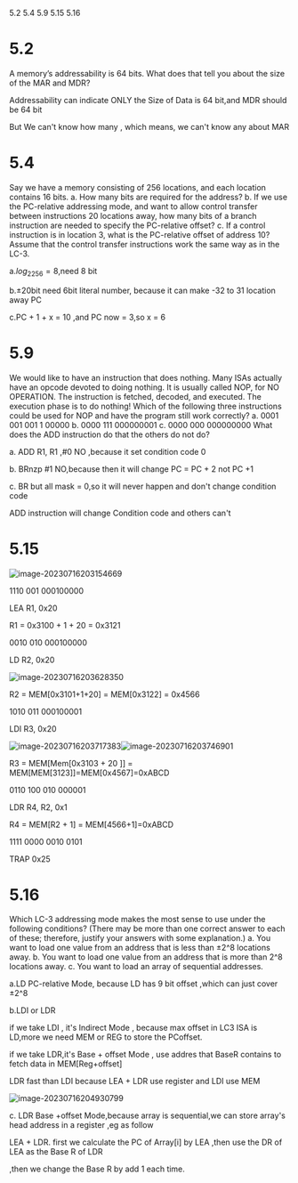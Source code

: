 5.2 5.4 5.9 5.15 5.16

# 5.2

A memory’s addressability is 64 bits. What does that tell you about the
size of the MAR and MDR?



Addressability can indicate ONLY the Size of Data is 64 bit,and MDR should be 64 bit

But We can't know how many , which means, we can't know any about MAR  

# 5.4

Say we have a memory consisting of 256 locations, and each location
contains 16 bits.
a. How many bits are required for the address?
b. If we use the PC-relative addressing mode, and want to allow control
transfer between instructions 20 locations away, how many bits of a
branch instruction are needed to specify the PC-relative offset?
c. If a control instruction is in location 3, what is the PC-relative offset
of address 10? Assume that the control transfer instructions work the
same way as in the LC-3.





a.$log_2256=8$,need 8 bit

b.±20bit need 6bit literal number, because it can make -32 to 31 location away PC

c.PC + 1 + x = 10 ,and PC now = 3,so x = 6



# 5.9

We would like to have an instruction that does nothing. Many ISAs
actually have an opcode devoted to doing nothing. It is usually called
NOP, for NO OPERATION. The instruction is fetched, decoded, and
executed. The execution phase is to do nothing! Which of the following
three instructions could be used for NOP and have the program still work
correctly?
a. 0001 001 001 1 00000
b. 0000 111 000000001
c. 0000 000 000000000
What does the ADD instruction do that the others do not do?



a. ADD R1, R1 ,#0 NO ,because it set condition code 0

b. BRnzp #1 NO,because then it will change PC = PC + 2 not PC +1

c. BR but all mask = 0,so it will never happen and don't change condition code

ADD instruction will change Condition code and others can't

# 5.15

![image-20230716203154669](C:\Users\Lenovo\AppData\Roaming\Typora\typora-user-images\image-20230716203154669.png)

1110 001 000100000 

LEA R1, 0x20 

R1 = 0x3100 + 1 + 20 =  0x3121 

0010 010 000100000 

 LD R2, 0x20 

![image-20230716203628350](C:\Users\Lenovo\AppData\Roaming\Typora\typora-user-images\image-20230716203628350.png)

R2  = MEM[0x3101+1+20] = MEM[0x3122] = 0x4566



1010 011 000100001 

LDI R3, 0x20 

![image-20230716203717383](C:\Users\Lenovo\AppData\Roaming\Typora\typora-user-images\image-20230716203717383.png)![image-20230716203746901](C:\Users\Lenovo\AppData\Roaming\Typora\typora-user-images\image-20230716203746901.png)

R3 = MEM[Mem[0x3103 + 20 ]] = MEM[MEM[3123]]=MEM[0x4567]=0xABCD



0110 100 010 000001 

 LDR R4, R2, 0x1 

R4 = MEM[R2 + 1] = MEM[4566+1]=0xABCD

1111 0000 0010 0101 

TRAP 0x25 

# 5.16

Which LC-3 addressing mode makes the most sense to use under the
following conditions? (There may be more than one correct answer to
each of these; therefore, justify your answers with some explanation.)
a. You want to load one value from an address that is less than ±2^8
locations away.
b. You want to load one value from an address that is more than 2^8
locations away.
c. You want to load an array of sequential addresses.



a.LD PC-relative Mode, because LD has 9 bit offset ,which can just cover ±2^8

b.LDI or LDR

if we take LDI , it's Indirect Mode , because max offset in LC3 ISA is LD,more we need MEM or REG to store the PCoffset.

if we take LDR,it's Base + offset Mode , use addres that BaseR contains to fetch data in MEM[Reg+offset]

LDR fast than LDI because LEA + LDR use register and LDI use MEM

![image-20230716204930799](C:\Users\Lenovo\AppData\Roaming\Typora\typora-user-images\image-20230716204930799.png)

c. LDR Base +offset Mode,because array is sequential,we can store array's head address in a register ,eg as follow

LEA + LDR. first we calculate the PC of Array[i] by LEA ,then use the DR of LEA as the Base R of LDR

,then we change the Base R by add 1 each time.
